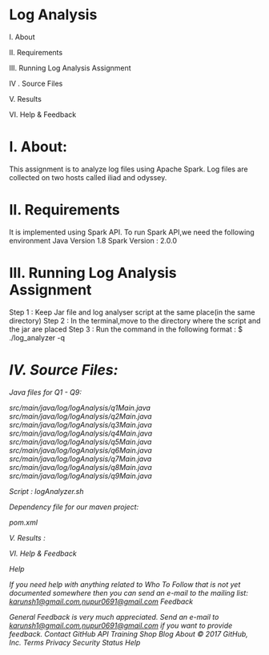 Log Analysis
==================================

I. About

II. Requirements

III. Running Log Analysis Assignment

IV . Source Files

V. Results

VI. Help & Feedback

I. About:
================================================
This assignment is to analyze log files using Apache Spark. Log files are  collected on two hosts called iliad and odyssey.

II. Requirements
================================================
It is implemented using Spark API. To run Spark API,we need the following environment
Java Version 1.8
Spark Version : 2.0.0

III. Running Log Analysis Assignment
=========================================
Step 1 : Keep Jar file and log analyser script at the same place(in the same directory)
Step 2 : In the terminal,move to the directory where the script and the jar are placed
Step 3 : Run the command in the following format :
         $ ./log_analyzer -q <i> <dir1> <dir2>
         
IV. Source Files:
===========================================
Java files for Q1 - Q9:

src/main/java/log/logAnalysis/q1Main.java
src/main/java/log/logAnalysis/q2Main.java
src/main/java/log/logAnalysis/q3Main.java
src/main/java/log/logAnalysis/q4Main.java
src/main/java/log/logAnalysis/q5Main.java
src/main/java/log/logAnalysis/q6Main.java
src/main/java/log/logAnalysis/q7Main.java
src/main/java/log/logAnalysis/q8Main.java
src/main/java/log/logAnalysis/q9Main.java

Script :
logAnalyzer.sh

Dependency file for our maven project:

pom.xml

V. Results :

VI. Help & Feedback

Help

If you need help with anything related to Who To Follow that is not yet documented somewhere then you can send an e-mail to the mailing list: karunsh1@gmail.com,nupur0691@gmail.com Feedback

General Feedback is very much appreciated. Send an e-mail to karunsh1@gmail.com,nupur0691@gmail.com if you want to provide feedback.
Contact GitHub API Training Shop Blog About
© 2017 GitHub, Inc. Terms Privacy Security Status Help
